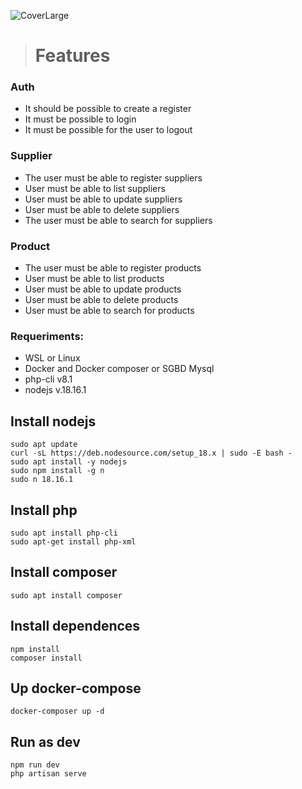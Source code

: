 ![CoverLarge](https://github.com/SrOliver202023/iStoq/assets/69410605/89cfae50-d4d2-4568-9f8d-f9fb06596cf8)

> # Features

### Auth
* It should be possible to create a register
* It must be possible to login
* It must be possible for the user to logout

### Supplier
* The user must be able to register suppliers
* User must be able to list suppliers
* User must be able to update suppliers
* User must be able to delete suppliers
* The user must be able to search for suppliers

### Product
* The user must be able to register products
* User must be able to list products
* User must be able to update products
* User must be able to delete products
* User must be able to search for products

### Requeriments:
* WSL or Linux
* Docker and Docker composer or SGBD Mysql
* php-cli v8.1
* nodejs v.18.16.1

## Install nodejs
    sudo apt update
    curl -sL https://deb.nodesource.com/setup_18.x | sudo -E bash -
    sudo apt install -y nodejs
    sudo npm install -g n
    sudo n 18.16.1

## Install php
    sudo apt install php-cli
    sudo apt-get install php-xml

## Install composer
    sudo apt install composer

## Install dependences
    npm install
    composer install
## Up docker-compose
    docker-composer up -d
## Run as dev
    npm run dev
    php artisan serve


